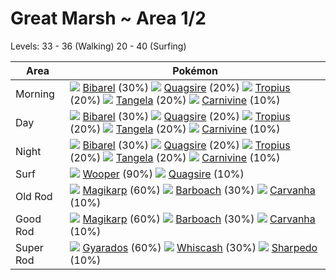 # Great Marsh ~ Area 1/2
Levels: 33 - 36 (Walking) 20 - 40 (Surfing)

Area       | Pokémon
---        | ---
Morning    | ![][400]  [Bibarel] (30%) ![][195]  [Quagsire] (20%) ![][357]  [Tropius] (20%)  ![][114]  [Tangela] (20%) ![][455]  [Carnivine] (10%)
Day        | ![][400]  [Bibarel] (30%) ![][195]  [Quagsire] (20%) ![][357]  [Tropius] (20%)  ![][114]  [Tangela] (20%) ![][455]  [Carnivine] (10%)
Night      | ![][400]  [Bibarel] (30%) ![][195]  [Quagsire] (20%) ![][357]  [Tropius] (20%)  ![][114]  [Tangela] (20%) ![][455]  [Carnivine] (10%)
Surf       | ![][194]  [Wooper] (90%) ![][195]  [Quagsire] (10%)
Old Rod    | ![][129]  [Magikarp] (60%) ![][339]  [Barboach] (30%) ![][318]  [Carvanha] (10%)
Good Rod   | ![][129]  [Magikarp] (60%) ![][339]  [Barboach] (30%) ![][318]  [Carvanha] (10%)
Super Rod  | ![][130]  [Gyarados] (60%) ![][340]  [Whiscash] (30%) ![][319]  [Sharpedo] (10%)


[Tangela]: /pokemon_changes/114/
[Magikarp]: /pokemon_changes/129/
[Gyarados]: /pokemon_changes/130/
[Wooper]: /pokemon_changes/194/
[Quagsire]: /pokemon_changes/195/
[Carvanha]: /pokemon_changes/318/
[Sharpedo]: /pokemon_changes/319/
[Barboach]: /pokemon_changes/339/
[Whiscash]: /pokemon_changes/340/
[Tropius]: /pokemon_changes/357/
[Bibarel]: /pokemon_changes/400/
[Carnivine]: /pokemon_changes/455/
[114]: /img/pokemon/114.png
[129]: /img/pokemon/129.png
[130]: /img/pokemon/130.png
[194]: /img/pokemon/194.png
[195]: /img/pokemon/195.png
[318]: /img/pokemon/318.png
[319]: /img/pokemon/319.png
[339]: /img/pokemon/339.png
[340]: /img/pokemon/340.png
[357]: /img/pokemon/357.png
[400]: /img/pokemon/400.png
[455]: /img/pokemon/455.png
